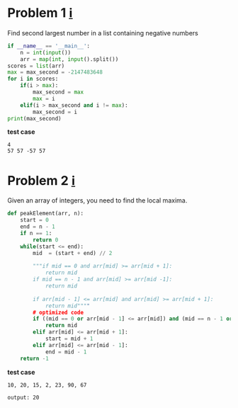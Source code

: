 # Problem 1 [:information_source:](https://www.hackerrank.com/challenges/find-second-maximum-number-in-a-list/editorial)
Find second largest number in a list containing negative numbers
```python
if __name__ == '__main__':
    n = int(input())
    arr = map(int, input().split())
scores = list(arr)
max = max_second = -2147483648
for i in scores:
    if(i > max):
        max_second = max
        max = i
    elif(i > max_second and i != max):
        max_second = i
print(max_second)
```
**test case**
```
4
57 57 -57 57
```
# Problem 2 [:information_source:](https://practice.geeksforgeeks.org/problems/peak-element/1)
Given an array of integers, you need to find the local maxima.
```python
def peakElement(arr, n):
    start = 0
    end = n - 1
    if n == 1:
        return 0
    while(start <= end):
        mid  = (start + end) // 2
        
        """if mid == 0 and arr[mid] >= arr[mid + 1]:
            return mid
        if mid == n - 1 and arr[mid] >= arr[mid -1]:
            return mid
            
        if arr[mid - 1] <= arr[mid] and arr[mid] >= arr[mid + 1]:
            return mid""""
        # optimized code    
        if ((mid == 0 or arr[mid - 1] <= arr[mid]) and (mid == n - 1 or arr[mid + 1] <= arr[mid])):
            return mid
        elif arr[mid] <= arr[mid + 1]:
            start = mid + 1
        elif arr[mid] <= arr[mid - 1]:
            end = mid - 1
    return -1
```
**test case**
```
10, 20, 15, 2, 23, 90, 67

output: 20
```

